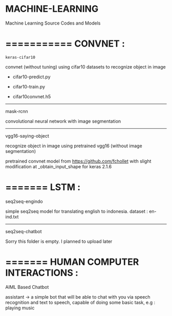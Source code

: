 # MACHINE-LEARNING
Machine Learning Source Codes and Models

===========
CONVNET :
==========

 	keras-cifar10 	
  
  convnet (without tuning) using cifar10 datasets to recognize object in image
  
  - cifar10-predict.py
  
  - cifar10-train.py 
	
  - cifar10convnet.h5
  -----------------------------------------------------------------------------------
  
  mask-rcnn
  
  convolutional neural network with image segmentation
  
  ------------------------------------------------------------------------------------
  
  vgg16-saying-object
  
  recognize object in image using pretrained vgg16 (without image segmentation)
 
  
  pretrained convnet model from https://github.com/fchollet
  with slight modification at _obtain_input_shape for keras 2.1.6
  
  
=======
LSTM :
=======

  
  seq2seq-engindo
  
  simple seq2seq model for translating english to indonesia.
  dataset : en-ind.txt
  
  
  -----------------------------------------------------------------------------------
  
  seq2seq-chatbot
  
  Sorry this folder is empty. I planned to upload later
  
  
    
=======
HUMAN COMPUTER INTERACTIONS :
=======

AIML Based Chatbot

assistant -> a simple bot that will be able to chat with you via speech recognition and text to speech, capable of doing some basic task, e.g : playing music

  
  

